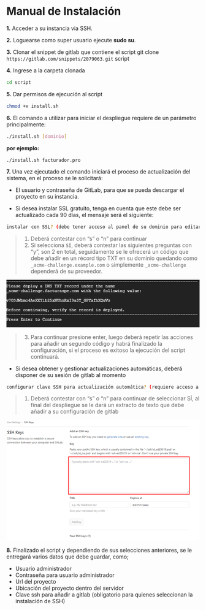 # Manual de Instalación

**1.** Acceder a su instancia via SSH.

**2.** Loguearse como super usuario ejecute **sudo su**.

**3.** Clonar el snippet de gitlab que contiene el script git clone `https://gitlab.com/snippets/2079063.git` script

**4.** Ingrese a la carpeta clonada

```bash
cd script
```

**5.** Dar permisos de ejecución al script

```bash
chmod +x install.sh
```
 
**6.** El comando a utilizar para iniciar el despliegue requiere de un parámetro principalmente:

```bash
./install.sh [dominio]
```

**por ejemplo:**

```bash
./install.sh facturador.pro
```

**7.** Una vez ejecutado el comando iniciará el proceso de actualización del sistema, en el proceso se le solicitará:

- El usuario y contraseña de GitLab, para que se pueda descargar el proyecto en su instancia.

- Si desea instalar SSL gratuito, tenga en cuenta que este debe ser actualizado cada 90 días, el mensaje será el siguiente:

```bash
instalar con SSL? (debe tener acceso al panel de su dominio para editar/agregar records TXT). si[s] no[n]
```
> 1.   Deberá contestar con “s” o “n” para continuar
> 2.   Si selecciona `SÍ`, deberá contestar las siguientes preguntas con “y”, son 2 en total, seguidamente se le ofrecerá un código que debe añadir en un récord tipo TXT en su dominio quedando como `_acme-challenge.example.com` o simplemente `_acme-challenge` dependerá de su proveedor.

![DNS TXX](./img/punto7.png)

> 3.   Para continuar presione enter, luego deberá repetir las acciones para añadir un segundo código y habrá finalizado la configuración, si el proceso es exitoso la ejecución del script continuará.


- Si desea obtener y gestionar actualizaciones automáticas, deberá disponer de su sesión de gitlab al momento

```bash
configurar clave SSH para actualización automática? (requiere acceso a https://gitlab.com/profile/keys). si[s] no[n]
```
> 1. Deberá contestar con “s” o “n” para continuar de seleccionar SÍ, al final del despliegue se le dará un extracto de texto que debe añadir a su configuración de gitlab

![KEYS](./img/puntoI.png)

**8.** Finalizado el script y dependiendo de sus selecciones anteriores, se le entregará varios datos que debe guardar, como;
- Usuario administrador
- Contraseña para usuario administrador
- Url del proyecto
- Ubicación del proyecto dentro del servidor
- Clave ssh para añadir a gitlab (obligatorio para quienes seleccionan la instalación de SSH)